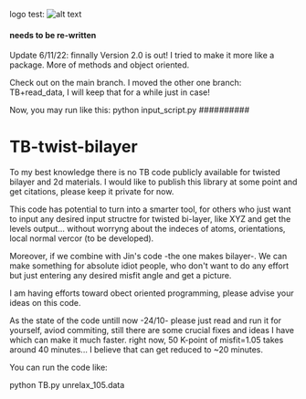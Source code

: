 logo test:
![alt text](https://github.com/khsrali/LTB-Symm/main/logo_V_0.1-01.png?raw=true)


#### needs to be re-written

Update 6/11/22: finnally Version 2.0 is out!
I tried to make it more like a package. More of methods and object oriented.

Check out on the main branch. I moved the other one branch: TB+read_data, I will keep that for a while just in case!

Now, you may run like this:
python input_script.py
##########

# TB-twist-bilayer
To my best knowledge there is no TB code publicly available for twisted bilayer and 2d materials. 
I would like to publish this library at some point and get citations, please keep it private for now.

This code has potential to turn into a smarter tool, for others who just want to input any desired input structre for twisted bi-layer, like XYZ and get the levels output...  without worryng about the indeces of atoms, orientations, local normal vercor (to be developed).

Moreover, if we combine with Jin's code -the one makes bilayer-. We can make something for absolute idiot people, who don't want to do any effort but just entering any desired misfit angle and get a picture.

I am having efforts toward obect oriented programming, please advise your ideas on this code.

As the state of the code untill now -24/10-
please just read and run it for yourself, aviod commiting, still there are some crucial fixes and ideas I have which can make it much faster. 
right now, 50 K-point of misfit=1.05 takes around 40 minutes... I believe that can get reduced to ~20 minutes.

You can run the code like:

python TB.py unrelax_105.data
